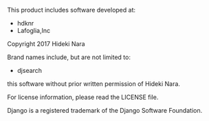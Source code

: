 This product includes software developed at:

* hdknr
* Lafoglia,Inc

Copyright 2017  Hideki Nara

Brand names include, but are not limited to:

* djsearch

this software without prior written permission of Hideki Nara.

For license information, please read the LICENSE file.

Django is a registered trademark of the Django Software Foundation.
